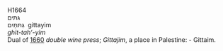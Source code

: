 H1664  
גּתּים  
גִּתּתַּּיִם ‎ gittayim  
*ghit-tah‘-yim*  
Dual of [1660](h1660) *double* *wine* *press*; *Gittajim*, a place in
Palestine: - Gittaim.  
